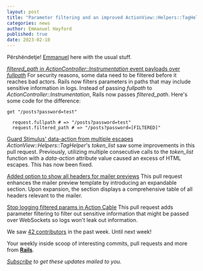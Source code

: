```yaml
---
layout: post
title: "Parameter filtering and an improved ActionView::Helpers::TagHelper#token_list"
categories: news
author: Emmanuel Hayford
published: true
date: 2023-02-10
---
```


Përshëndetje! [Emmanuel](https://hayford.dev/about/) here with the usual stuff.

[_filtered_path_&nbsp;in _ActionController::Instrumentation_&nbsp;event payloads over _fullpath_](https://github.com/rails/rails/pull/47296)
For security reasons, some data need to be filtered before it reaches bad actors. Rails now filters parameters in paths that may include sensitive information in logs. Instead of passing _fullpath_ to _ActionController::Instrumentation_, Rails now passes _filtered_path_. Here's some code for the difference:

    get "/posts?password=test"

      request.fullpath # => "/posts?password=test"
      request.filtered_path # => "/posts?password=[FILTERED]"

[Guard Stimulus' data-action from multiple escapes](https://github.com/rails/rails/pull/47318)
_ActionView::Helpers::TagHelper_'s _token_list_ saw some improvements in this pull request. Previously, utilizing multiple consecutive calls to the _token_list_ function with a _data-action_ attribute value caused an excess of HTML escapes. This has now been fixed.

[Added option to show all headers for mailer previews](https://github.com/rails/rails/pull/47317)
This pull request enhances the mailer preview template by introducing an expandable section. Upon expansion, the section displays a comprehensive table of all headers relevant to the mailer.

[Stop logging filtered params in Action Cable](https://github.com/rails/rails/pull/47300)
This pull request adds parameter filtering to filter out sensitive information that might be passed over WebSockets so logs won't leak out information.

We saw [42 contributors](https://contributors.rubyonrails.org/contributors/in-time-window/20230204-20230210) in the past week.
Until next week!

Your weekly inside scoop of interesting commits, pull requests and more from [**Rails**](https://github.com/rails/rails).

<p><i><a href="https://world.hey.com/this.week.in.rails">Subscribe</a> to get these updates mailed to you.</i></p>
